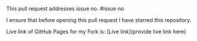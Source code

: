 This pull request addresses issue no. #issue no

I ensure that before opening this pull request I have starred this repository.

Live link of GitHub Pages for my Fork is:
[Live link](provide live link here)
